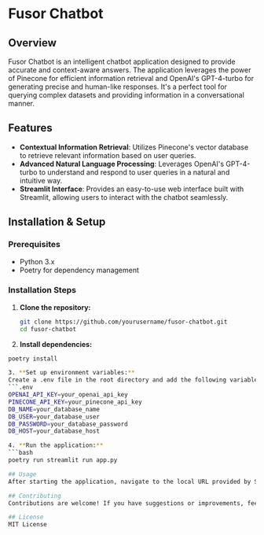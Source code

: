 # Fusor Chatbot

## Overview
Fusor Chatbot is an intelligent chatbot application designed to provide accurate and context-aware answers. The application leverages the power of Pinecone for efficient information retrieval and OpenAI's GPT-4-turbo for generating precise and human-like responses. It's a perfect tool for querying complex datasets and providing information in a conversational manner.

## Features
- **Contextual Information Retrieval**: Utilizes Pinecone's vector database to retrieve relevant information based on user queries.
- **Advanced Natural Language Processing**: Leverages OpenAI's GPT-4-turbo to understand and respond to user queries in a natural and intuitive way.
- **Streamlit Interface**: Provides an easy-to-use web interface built with Streamlit, allowing users to interact with the chatbot seamlessly.

## Installation & Setup

### Prerequisites
- Python 3.x
- Poetry for dependency management

### Installation Steps
1. **Clone the repository:**
   ```bash
   git clone https://github.com/yourusername/fusor-chatbot.git
   cd fusor-chatbot

2. **Install dependencies:**
  ```bash
  poetry install

3. **Set up environment variables:**
  Create a .env file in the root directory and add the following variables:
  ```.env
  OPENAI_API_KEY=your_openai_api_key
  PINECONE_API_KEY=your_pinecone_api_key
  DB_NAME=your_database_name
  DB_USER=your_database_user
  DB_PASSWORD=your_database_password
  DB_HOST=your_database_host

4. **Run the application:**
  ```bash
  poetry run streamlit run app.py

## Usage
After starting the application, navigate to the local URL provided by Streamlit (usually `http://localhost:8501`). Enter your question in the input field and receive a response generated by the chatbot.

## Contributing 
Contributions are welcome! If you have suggestions or improvements, feel free to fork the repository and submit a pull request.

## License
MIT License